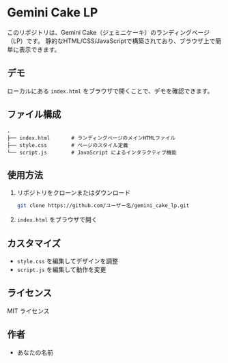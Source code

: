  # Gemini Cake LP

 このリポジトリは、Gemini Cake（ジェミニケーキ）のランディングページ（LP）です。
 静的なHTML/CSS/JavaScriptで構築されており、ブラウザ上で簡単に表示できます。

 ## デモ

 ローカルにある `index.html` をブラウザで開くことで、デモを確認できます。

 ## ファイル構成

 ```
 .
 ├── index.html       # ランディングページのメインHTMLファイル
 ├── style.css        # ページのスタイル定義
 └── script.js        # JavaScript によるインタラクティブ機能
 ```

 ## 使用方法

 1. リポジトリをクローンまたはダウンロード
    ```bash
    git clone https://github.com/ユーザー名/gemini_cake_lp.git
    ```
 2. `index.html` をブラウザで開く

 ## カスタマイズ

 - `style.css` を編集してデザインを調整
 - `script.js` を編集して動作を変更

 ## ライセンス

 MIT ライセンス

 ## 作者

 - あなたの名前